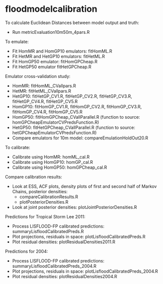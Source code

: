 # floodmodelcalibration

To calculate Euclidean Distances between model output and truth:
- Run metricEvaluation10m50m_4pars.R

To emulate:
- Fit HomMR and HomGP10 emulators: fitHomML.R 
- Fit HetMR and HetGP10 emulators: fitHetML.R
- Fit HomGP50 emulator: fitHomGPCheap.R
- Fit HetGP50 emulator fitHetGPCheap.R

Emulator cross-validation study:
- HomMR: fitHomML_CVallpars.R
- HetMR: fitHetML_CVallpars.R
- HetGP10: fitHetGP_CV1.R, fitHetGP_CV2.R, fitHetGP_CV3.R, fitHetGP_CV4.R, fitHetGP_CV5.R
- HomGP10: fitHomGP_CV1.R, fitHomGP_CV2.R, fitHomGP_CV3.R, fitHomGP_CV4.R, fitHomGP_CV5.R
- HomGP50: fitHomGPCheap_CVallParallel.R (function to source: homGPCheapEmulatorCVPredsFunction.R)
- HetGP50: fitHetGPCheap_CVallParallel.R (function to source: hetGPCheapEmulatorCVPredsFunction.R)
- Compare emulators for 10m model: compareEmulationHoldOut20.R


To calibrate:
- Calibrate using HomMR: homML_cal.R
- Calibrate using HomGP10: homGP_cal.R
- Calibrate using HomGP50: homGPCheap_cal.R

Compare calibration results:
- Look at ESS, ACF plots, density plots of first and second half of Markov Chains, posterior densities: 
  - compareCalibrationResults.R 
  - plotPosteriorDensities.R
- Look at joint posterior densities: plotJointPosteriorDensities.R

Predictions for Tropical Storm Lee 2011:
- Process LISFLOOD-FP calibrated predictions: summaryLisfloodCalibratedPreds.R
- Plot projections, residuals in space: plotLisfloodCalibratedPreds.R
- Plot residual densities: plotResidualDensities2011.R

Predictions for 2004:
- Process LISFLOOD-FP calibrated predictions: summaryLisfloodCalibratedPreds_2004.R
- Plot projections, residuals in space: plotLisfloodCalibratedPreds_2004.R
- Plot residual densities: plotResidualDensities2004.R

